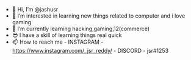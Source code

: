 - 👋 Hi, I’m @jashusr
- 👀 I’m interested in learning new things related to computer and i love gaming
- 🌱 I’m currently learning hacking,gaming,12(commerce)
- 😎 I have a skill of learning things real quick 
- 📫 How to reach me 
      - INSTAGRAM - https://www.instagram.com/_jsr_reddy/
      - DISCORD - jsr#1253
